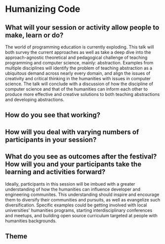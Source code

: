 Humanizing Code
===============

## What will your session or activity allow people to make, learn or do?

The world of programming education is currently exploding. 
This talk will both survey the current approaches as well 
as take a deep dive into the approach-agnostic theoretical 
and pedagogical challenge of teaching programming and computer 
science, mainly: abstraction. Examples from multiple disciplines 
will identify the problem of teaching abstraction as a ubiquitous 
demand across nearly every domain, and align the issues of creativity and critical thinking in the humanities with issues in computer science. The talk will conclude with a discussion of how 
the discipline of computer science and that of the humanities can
inform each other to produce more effective and creative solutions to both teaching abstractions and developing abstractions. 

## How do you see that working?


## How will you deal with varying numbers of participants in your session?

## What do you see as outcomes after the festival? How will you and your participants take the learning and activities forward? 

Ideally, participants in this session will be imbued with a greater understanding of how the humanities can influence developer and engineering communites. This understanding should inspire and encourage them to diversify their communities and pursuits, as well as evangelize such diversification. Specific examples could be getting involved with local universities' humanities programs, starting interdisciplinary conferences and meetups, and building open source curriculum targeted at people with humanities backgrounds.

## Theme
